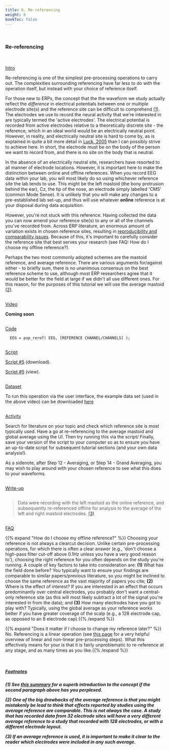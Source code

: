 ```yaml
---
title: 6. Re-referencing
weight: 6
bookToc: false
---
```

<br>

### Re-referencing
<br>

<u> Intro</u>

Re-referencing is one of the simplest pre-processing operations to carry out. The complexities surrounding referencing have far less to do with the operation itself, but instead with your choice of reference itself.

For those new to ERPs, the concept that the the waveform we study actually reflect the *difference* in electrical potentials between one or multiple electrode site(s) and the reference site can be difficult to comprehend <!-- <a> element links to the section below --> <a href="#Section_further_down"> (1)</a>. The electrodes we use to record the neural activity that we're interested in are typically termed the 'active electrodes'. The electrical potential is recorded from active electrodes relative to a theoretically discrete site - the reference, which in an ideal world would be an electrically neutral point. However, in reality, and electrically neutral site is hard to come by, as is explained in quite a bit more detail in [Luck, 2005](http://kutaslab.ucsd.edu/people/kutas/279/pdfs/LuckChapter3.pdf) than I can possibly strive to achieve here. In short, the electrode must be on the body of the person we want to record from, and there is no site on the body that is neutral.

In the absence of an electrically neutral site, researchers have resorted to all manner of electrode locations. However, it is important here to make the distinction between online and offline references.
When you record EEG data within your lab, you will most likely do so using whichever reference site the lab tends to use. This might be the left mastoid (the bony protrusion behind the ear), Cz, the tip of the nose, an electrode simply labelled 'CMS' (common Mode Sense). It is unlikely that you will make any changes to a pre-established lab set-up, and thus will use whatever **online** reference is at your disposal during data acquisition.

However, you're not stuck with this reference. Having collected the data you can now amend your reference site(s) to any or all of the channels you've recorded from. Across ERP literature, an enormous amount of variation exists in chosen reference sites, resulting in [reproducibility and comparability issues](https://www.researchgate.net/publication/338018989_Which_Reference_Should_We_Use_for_EEG_and_ERP_practice). Because of this, it's important to carefully consider the reference site that best serves your research (see FAQ: How do I choose my offline reference?).

Perhaps the two most commonly adopted schemes are the mastoid reference, and average reference. There are various arguments for/against either - to briefly sum, there is no unanimous consensus on the best reference scheme to use, although most ERP researchers agree that it would be better for the field at large if we didn't all use different ones. For this reason, for the purposes of this tutorial we will use the average mastoid<!-- <a> element links to the section below --> <a href="#Section_further_down"> (2)</a>.

<hr style="height:1px; visibility:hidden;" />
<u> Video</u>

**Coming soon**

<hr style="height:1px; visibility:hidden;" />
<u> Code</u>

      EEG = pop_reref( EEG, [REFERENCE CHANNEL/CHANNELS] );

<hr style="height:1px; visibility:hidden;" />
<u> Script</u>

 [Script #5](/erp/files/script_5.zip) (download).

 [Script #5](/erp/files/script_5.m) (view).

<hr style="height:1px; visibility:hidden;" />
<u> Dataset</u>

To run this operation via the user interface, the example data set (used in the above video) can be downloaded [here]()

<hr style="height:1px; visibility:hidden;" />
<u> Activity</u>

Search for literature on your topic and check which reference site is most typically used. Have a go at re-referencing to the average mastoid and global average using the UI. Then try running this via the script/ Finally, save your version of the script to your computer so as to ensure you have an up-to-date script for subsequent tutorial sections (and your own data analysis!).

As a sidenote, after Step 12 - Averaging, or Step 14 - Grand Averaging, you may wish to play around with your chosen reference to see what this does to your waveforms.

<hr style="height:1px; visibility:hidden;" />
<u> Write-up </u>

<hr style="height:1px; visibility:hidden;" />
<div class="write-up">

>Data were recording with the left mastoid as the online reference, and subsequently re-referenced offline for analysis to the average of the left and right mastoid electrodes.<!-- <a> element links to the section below --> <a href="#Section_further_down"> (3)</a>

</div>

<hr style="height:1px; visibility:hidden;" />
<u>FAQ</u> 

{{% expand "How do I choose my offline reference?" %}}
Choosing your reference is not always a clearcut decision. Unlike certain pre-processing operations, for which there is often a clear answer (e.g., 'don't choose a high-pass filter cut-off above 0.1Hz unless you have a very good reason to'), choosing the right reference for you often depends on the study you're running. A couple of key factors to take into consideration are: **(1)** What has the field done before? You typically want to ensure your findings are comparable to similar papers/previous literature, so you might be inclined to choose the same reference as the vast majority of papers you cite; **(2)** Where is the effect of interest? If you are interested in an effect that occurs predominantly over central electrodes, you probably don't want a central-only reference site (as this will most likely subtract a lot of the signal you're interested in from the data); and **(3)** How many electrodes have you got to play with? Typically, using the global average as your reference works better if you have greater coverage of the scalp (e.g., a 128 electrode cap, as opposed to an 8 electrode cap).{{% /expand %}}

{{% expand "Does it matter if I choose to change my reference later?" %}}
No. Referencing is a linear operation (see [this page](https://erpinfo.org/order-of-steps) for a very helpful overview of linear and non-linear pre-processing steps). What this effectively means for your is that it is fairly unproblematic to re-reference at any stage, and as many times as you like.{{% /expand %}}

<br>

##### <u>Footnotes</u>

<h5 id="Section_further_down">

(1) See [this summary](https://neuraldatascience.io/7-eeg/erp_rereferencing.html) for a superb introduction to the concept if the second paragraph above has you perplexed.

(2) One of the big drawbacks of the average reference is that you might mistakenly be lead to think that effects reported by studies using the average reference are comparable. This is not always the case. A study that has recorded data from 32 electrode sites will have a very different average reference to a study that recorded with 128 electrodes, or with a different electrode layout.

(3) If an average reference is used, it is important to make it clear to the reader which electrodes were included in any such average.